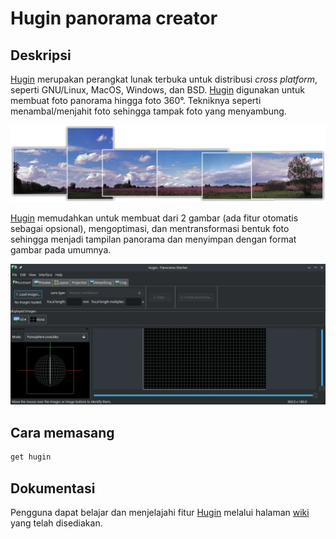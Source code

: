 # Hugin panorama creator

## Deskripsi

[Hugin] merupakan perangkat lunak terbuka untuk distribusi _cross platform_, seperti GNU/Linux, MacOS, Windows, dan BSD. [Hugin] digunakan untuk membuat foto panorama hingga foto 360°. Tekniknya seperti menambal/menjahit foto sehingga tampak foto yang menyambung.

![Hugin LangitKetujuh OS](../../media/image/hugin-langitketujuh-id-1.webp)

[Hugin] memudahkan untuk membuat dari 2 gambar (ada fitur otomatis sebagai opsional), mengoptimasi, dan mentransformasi bentuk foto sehingga menjadi tampilan panorama dan menyimpan dengan format gambar pada umumnya.

![Hugin LangitKetujuh OS](../../media/image/hugin-langitketujuh-id-2.webp)

## Cara memasang

```sh
get hugin
```

## Dokumentasi

Pengguna dapat belajar dan menjelajahi fitur [Hugin] melalui halaman [wiki] yang telah disediakan.

[Hugin]:http://hugin.sourceforge.net/
[wiki]:https://wiki.panotools.org/Hugin

